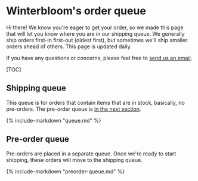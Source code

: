 # Winterbloom's order queue

Hi there! We know you're eager to get your order, so we made this page that will let you know where you are in our shipping queue. We generally ship orders first-in first-out (oldest first), but sometimes we'll ship smaller orders ahead of others. This page is updated daily.

If you have any questions or concerns, please feel free to [send us an email](mailto:support@winterbloom.com).

[TOC]

## Shipping queue

This queue is for orders that contain items that are in stock, basically, no pre-orders. The pre-order queue is [in the next section](#pre-order-queue).

{%
   include-markdown "queue.md"
%}

## Pre-order queue

Pre-orders are placed in a separate queue. Once we're ready to start shipping, these orders will move to the shipping queue.


{%
   include-markdown "preorder-queue.md"
%}
